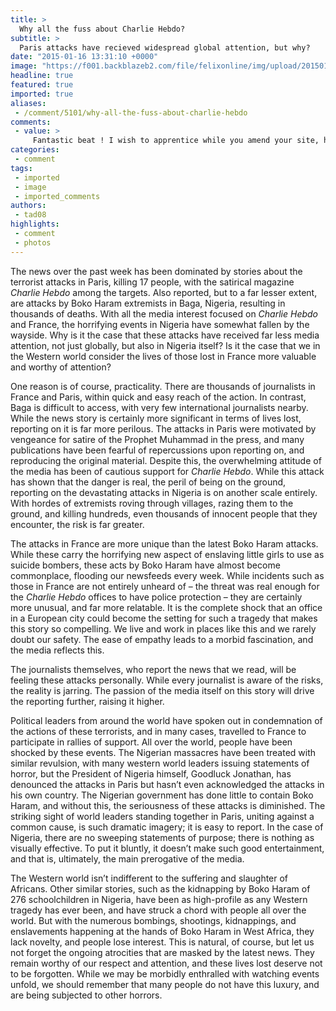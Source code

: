 ```yaml
---
title: >
  Why all the fuss about Charlie Hebdo?
subtitle: >
  Paris attacks have recieved widespread global attention, but why?
date: "2015-01-16 13:31:10 +0000"
image: "https://f001.backblazeb2.com/file/felixonline/img/upload/201501161331-ps3110-bokoharam.jpg"
headline: true
featured: true
imported: true
aliases:
 - /comment/5101/why-all-the-fuss-about-charlie-hebdo
comments:
 - value: >
     Fantastic beat ! I wish to apprentice while you amend your site, how could i subscribe for a blog site? The account helped me a acceptable deal. I had been tiny bit acquainted of this your broadcast offered bright clear concept <br>canada goose jassen sale amsterdam 65 http://www.acmel.nl/nl/?nl-canada-goose-jassen-sale-amsterdam-65--8137.html,Wow because this is extremely great work! Congrats and keep it up.| <br>cheap cs go skins http://csgoskinprices.allmyblog.com/1-table-strike-to-be-improved-in-by-5-ideas.html,say thanks to a lot for your site it assists a great deal.| <br>nba 2k16 mt guide http://nfl15coinsexpert.blogcu.com/buy-cs-go-skins-walking-stride-length/20500420
categories:
 - comment
tags:
 - imported
 - image
 - imported_comments
authors:
 - tad08
highlights:
 - comment
 - photos
---
```


The news over the past week has been dominated by stories about the terrorist attacks in Paris, killing 17 people, with the satirical magazine _Charlie Hebdo_ among the targets. Also reported, but to a far lesser extent, are attacks by Boko Haram extremists in Baga, Nigeria, resulting in thousands of deaths. With all the media interest focused on _Charlie Hebdo_ and France, the horrifying events in Nigeria have somewhat fallen by the wayside. Why is it the case that these attacks have received far less media attention, not just globally, but also in Nigeria itself? Is it the case that we in the Western world consider the lives of those lost in France more valuable and worthy of attention?

One reason is of course, practicality. There are thousands of journalists in France and Paris, within quick and easy reach of the action. In contrast, Baga is difficult to access, with very few international journalists nearby. While the news story is certainly more significant in terms of lives lost, reporting on it is far more perilous. The attacks in Paris were motivated by vengeance for satire of the Prophet Muhammad in the press, and many publications have been fearful of repercussions upon reporting on, and reproducing the original material. Despite this, the overwhelming attitude of the media has been of cautious support for _Charlie Hebdo_. While this attack has shown that the danger is real, the peril of being on the ground, reporting on the devastating attacks in Nigeria is on another scale entirely. With hordes of extremists roving through villages, razing them to the ground, and killing hundreds, even thousands of innocent people that they encounter, the risk is far greater.

The attacks in France are more unique than the latest Boko Haram attacks. While these carry the horrifying new aspect of enslaving little girls to use as suicide bombers, these acts by Boko Haram have almost become commonplace, flooding our newsfeeds every week. While incidents such as those in France are not entirely unheard of – the threat was real enough for the _Charlie Hebdo_ offices to have police protection – they are certainly more unusual, and far more relatable. It is the complete shock that an office in a European city could become the setting for such a tragedy that makes this story so compelling. We live and work in places like this and we rarely doubt our safety. The ease of empathy leads to a morbid fascination, and the media reflects this.

The journalists themselves, who report the news that we read, will be feeling these attacks personally. While every journalist is aware of the risks, the reality is jarring. The passion of the media itself on this story will drive the reporting further, raising it higher.

Political leaders from around the world have spoken out in condemnation of the actions of these terrorists, and in many cases, travelled to France to participate in rallies of support. All over the world, people have been shocked by these events. The Nigerian massacres have been treated with similar revulsion, with many western world leaders issuing statements of horror, but the President of Nigeria himself, Goodluck Jonathan, has denounced the attacks in Paris but hasn’t even acknowledged the attacks in his own country. The Nigerian government has done little to contain Boko Haram, and without this, the seriousness of these attacks is diminished. The striking sight of world leaders standing together in Paris, uniting against a common cause, is such dramatic imagery; it is easy to report. In the case of Nigeria, there are no sweeping statements of purpose; there is nothing as visually effective. To put it bluntly, it doesn’t make such good entertainment, and that is, ultimately, the main prerogative of the media.

The Western world isn’t indifferent to the suffering and slaughter of Africans. Other similar stories, such as the kidnapping by Boko Haram of 276 schoolchildren in Nigeria, have been as high-profile as any Western tragedy has ever been, and have struck a chord with people all over the world. But with the numerous bombings, shootings, kidnappings, and enslavements happening at the hands of Boko Haram in West Africa, they lack novelty, and people lose interest. This is natural, of course, but let us not forget the ongoing atrocities that are masked by the latest news. They remain worthy of our respect and attention, and these lives lost deserve not to be forgotten. While we may be morbidly enthralled with watching events unfold, we should remember that many people do not have this luxury, and are being subjected to other horrors.
